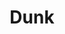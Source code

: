 ---
ee_id: '4464'
site: '1'
type: '2'
long_id: 2019-005 Dunk
url: 2019-005-dunk
year: '2019'
medium: 'Laser Animation '
commission: Sharjah Art Foundation
add_credit:
dims: Variable
pitch:
ps:
live_url:
related:
title: Dunk
youtube:
imgs: dunk-2019-005-db-saf--sLpd.jpg
subheading:
year2: '2019'
download:
add_credits:
related_code:
! '':
layout: things-i-made
---
